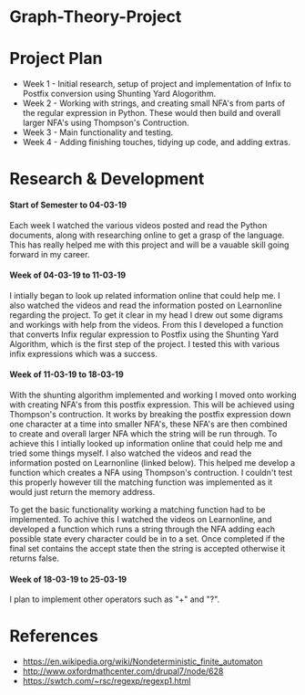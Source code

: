 # Graph-Theory-Project

# Project Plan
* Week 1 - Initial research, setup of project and implementation of Infix to Postfix conversion using Shunting Yard Alogorithm.
* Week 2 - Working with strings, and creating small NFA's from parts of the regular expression in Python. These would then build and overall larger NFA's using Thompson's Contruction.
* Week 3 - Main functionality and testing.
* Week 4 - Adding finishing touches, tidying up code, and adding extras.

# Research & Development
#### Start of Semester to 04-03-19
Each week I watched the various videos posted and read the Python documents, along with researching online to get a grasp of the language. This has really helped me with this project and will be a vauable skill going forward in my career.

#### Week of 04-03-19 to 11-03-19
I intially began to look up related information online that could help me. I also watched the videos and read the information posted on Learnonline regarding the project. To get it clear in my head I drew out some digrams and workings with help from the videos. From this I developed a function that converts Infix regular expression to Postfix using the Shunting Yard Algorithm, which is the first step of the project. I tested this with various infix expressions which was a success.

#### Week of 11-03-19 to 18-03-19
With the shunting algorithm implemented and working I moved onto working with creating NFA's from this postfix expression. This will be achieved using Thompson's contruction. It works by breaking the postfix expression down one character at a time into smaller NFA's, these NFA's are then combined to create and overall larger NFA which the string will be run through. To achieve this I intially looked up information online that could help me and tried some things myself. I also watched the videos and read the information posted on Learnonline (linked below). This helped me develop a function which creates a NFA using Thompson's contruction. I couldn't test this properly however till the matching function was implemented as it would just return the memory address.

To get the basic functionality working a matching function had to be implemented. To achive this I watched the videos on Learnonline, and developed a function which runs a string through the NFA adding each possible state every character could be in to a set. Once completed if the final set contains the accept state then the string is accepted otherwise it returns false.

#### Week of 18-03-19 to 25-03-19
I plan to implement other operators such as "+" and "?".

# References
* https://en.wikipedia.org/wiki/Nondeterministic_finite_automaton
* http://www.oxfordmathcenter.com/drupal7/node/628
* https://swtch.com/~rsc/regexp/regexp1.html
